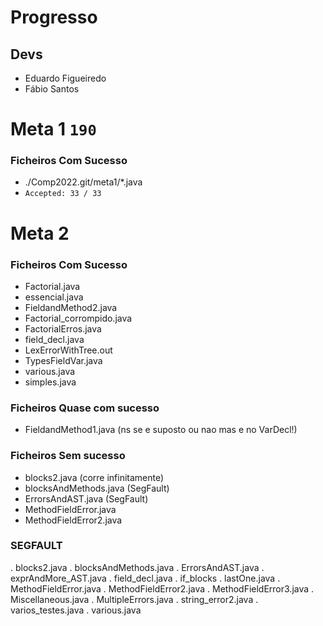 # Progresso

## Devs
* Eduardo Figueiredo
* Fábio Santos
# Meta 1 `190`
### Ficheiros Com Sucesso
- ./Comp2022.git/meta1/*.java
- `Accepted: 33 / 33`

# Meta 2
### Ficheiros Com Sucesso
- Factorial.java
- essencial.java
- FieldandMethod2.java
- Factorial_corrompido.java
- FactorialErros.java
- field_decl.java
- LexErrorWithTree.out
- TypesFieldVar.java
- various.java
- simples.java

### Ficheiros Quase com sucesso
- FieldandMethod1.java (ns se e suposto ou nao mas e no VarDecl!)

### Ficheiros Sem sucesso
- blocks2.java (corre infinitamente)
- blocksAndMethods.java  (SegFault)
- ErrorsAndAST.java (SegFault)
- MethodFieldError.java
- MethodFieldError2.java


### SEGFAULT
. blocks2.java
. blocksAndMethods.java
. ErrorsAndAST.java
. exprAndMore_AST.java
. field_decl.java
. if_blocks 
. lastOne.java
. MethodFieldError.java
. MethodFieldError2.java
. MethodFieldError3.java
. Miscellaneous.java
. MultipleErrors.java
. string_error2.java
. varios_testes.java
. various.java
